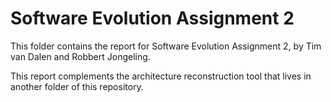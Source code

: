 # Software Evolution Assignment 2
This folder contains the report for Software Evolution Assignment 2, by Tim van Dalen and Robbert Jongeling.

This report complements the architecture reconstruction tool that lives in another folder of this repository.

